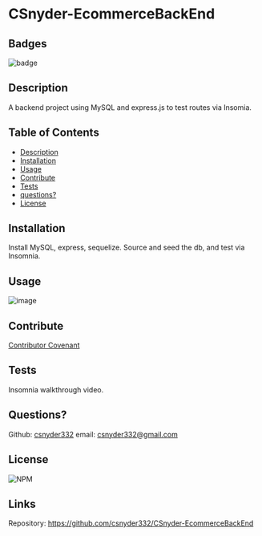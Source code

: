 # CSnyder-EcommerceBackEnd
  
  ## Badges
  ![badge](https://img.shields.io/badge/license-Github,NPM-yellow)<br />
 
  ## Description
  A backend project using MySQL and express.js to test routes via Insomia.

  ## Table of Contents

  - [Description](#description)
  - [Installation](#installation)
  - [Usage](#usage)
  - [Contribute](#contribute)
  - [Tests](#tests)
  - [questions?](#Questions)
  - [License](#license)
  
  ## Installation
  Install MySQL, express, sequelize. Source and seed the db, and test via Insomnia.

  ## Usage
  ![image](https://user-images.githubusercontent.com/95385092/160664314-5002aa5c-92da-4ff4-b21a-53c212ca9b99.png)


  ## Contribute
  [Contributor Covenant](https://www.contributor-covenant.org/)
  

  ## Tests
  Insomnia walkthrough video.

  ## Questions?
  
  Github: [csnyder332](https://github.com/csnyder332)
  email: csnyder332@gmail.com

  ## License
  ![NPM](https://img.shields.io/npm/l/inquirer)
  
  ## Links
  Repository: https://github.com/csnyder332/CSnyder-EcommerceBackEnd
  
  
  
